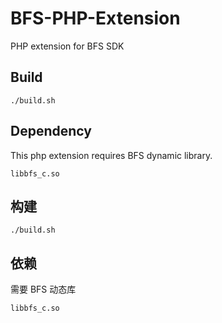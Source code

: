 # BFS-PHP-Extension 
PHP extension for BFS SDK

## Build
```
./build.sh
```
## Dependency
This php extension requires BFS dynamic library.
```
libbfs_c.so
```

## 构建
```
./build.sh
```
## 依赖
需要 BFS 动态库
```
libbfs_c.so
```
